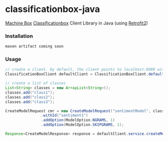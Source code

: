 # classificationbox-java

[Machine Box][0] [Classificationbox][1] Client Library in Java (using [Retrofit2][2])

### Installation

```java
maven artifact coming soon
```

### Usage 

```java
// create a client. by default, the client points to localhost:8080 without basic authentication
ClassificationBoxClient defaultClient = ClassificationBoxClient.defaultClient();

// create a list of classes
List<String> classes = new ArrayList<String>();
classes.add("class1");
classes.add("class2");
classes.add("class3");

CreateModelRequest cmr = new CreateModelRequest("sentimentModel", classes)
                .withId("sentiment1")
                .addOption(ModelOption.NGRAMS, 1)
                .addOption(ModelOption.SKIPGRAMS, 1);

Response<CreateModelResponse> response = defaultClient.service.createModel(cmr).execute();

```

[0]: https://machinebox.io/
[1]: https://machinebox.io/docs/classificationbox
[2]: https://square.github.io/retrofit/